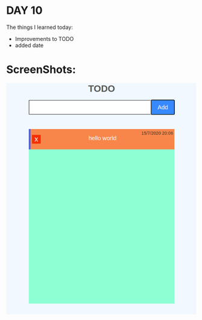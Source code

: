 # DAY 10

The things I learned today:

- Improvements to TODO
- added date

# ScreenShots:

![alt text](./day10img1.png)

